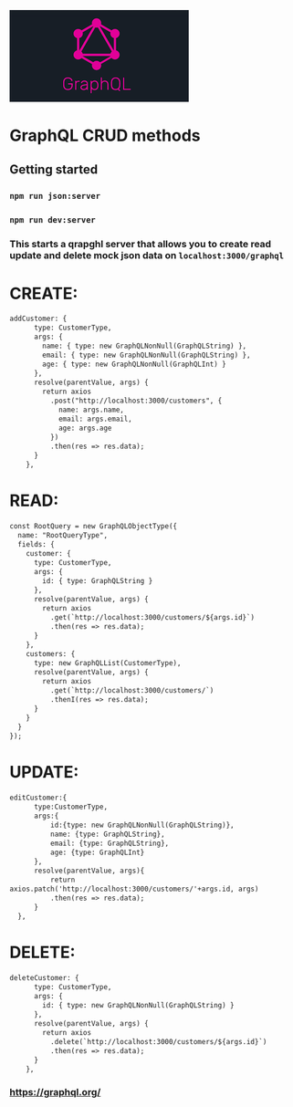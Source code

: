 
![image](https://github.com/Jordan-Gilliam/graphql-crud-quick-reference/blob/master/logo.png)

# GraphQL CRUD methods

## Getting started

### ```npm run json:server```
### ```npm run dev:server```

### This starts a qrapghl server that allows you to create read update and delete mock json data on `localhost:3000/graphql`

# CREATE:
```
addCustomer: {
      type: CustomerType,
      args: {
        name: { type: new GraphQLNonNull(GraphQLString) },
        email: { type: new GraphQLNonNull(GraphQLString) },
        age: { type: new GraphQLNonNull(GraphQLInt) }
      },
      resolve(parentValue, args) {
        return axios
          .post("http://localhost:3000/customers", {
            name: args.name,
            email: args.email,
            age: args.age
          })
          .then(res => res.data);
      }
    },
```
# READ: 
```
const RootQuery = new GraphQLObjectType({
  name: "RootQueryType",
  fields: {
    customer: {
      type: CustomerType,
      args: {
        id: { type: GraphQLString }
      },
      resolve(parentValue, args) {
        return axios
          .get(`http://localhost:3000/customers/${args.id}`)
          .then(res => res.data);
      }
    },
    customers: {
      type: new GraphQLList(CustomerType),
      resolve(parentValue, args) {
        return axios
          .get(`http://localhost:3000/customers/`)
          .thenI(res => res.data);
      }
    }
  }
});
```
# UPDATE: 
```
editCustomer:{
      type:CustomerType,
      args:{
          id:{type: new GraphQLNonNull(GraphQLString)},
          name: {type: GraphQLString},
          email: {type: GraphQLString},
          age: {type: GraphQLInt}
      },
      resolve(parentValue, args){
          return axios.patch('http://localhost:3000/customers/'+args.id, args)
          .then(res => res.data);
      }
  },
```
# DELETE:
```
deleteCustomer: {
      type: CustomerType,
      args: {
        id: { type: new GraphQLNonNull(GraphQLString) }
      },
      resolve(parentValue, args) {
        return axios
          .delete(`http://localhost:3000/customers/${args.id}`)
          .then(res => res.data);
      }
    },
```


### https://graphql.org/
